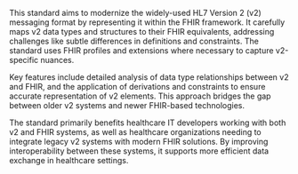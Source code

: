 This standard aims to modernize the widely-used HL7 Version 2 (v2) messaging format by representing it within the FHIR framework. It carefully maps v2 data types and structures to their FHIR equivalents, addressing challenges like subtle differences in definitions and constraints. The standard uses FHIR profiles and extensions where necessary to capture v2-specific nuances.

Key features include detailed analysis of data type relationships between v2 and FHIR, and the application of derivations and constraints to ensure accurate representation of v2 elements. This approach bridges the gap between older v2 systems and newer FHIR-based technologies.

The standard primarily benefits healthcare IT developers working with both v2 and FHIR systems, as well as healthcare organizations needing to integrate legacy v2 systems with modern FHIR solutions. By improving interoperability between these systems, it supports more efficient data exchange in healthcare settings.